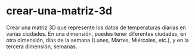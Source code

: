 # crear-una-matriz-3d
Crear una matriz 3D que represente los datos de temperaturas diarias en varias ciudades. En una dimensión, puedes tener diferentes ciudades, en otra dimensión, días de la semana (Lunes, Martes, Miércoles, etc.), y en la tercera dimensión, semanas.
